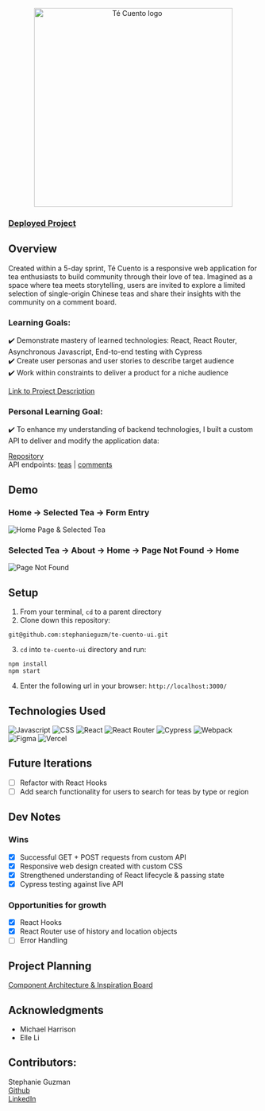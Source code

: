 <p align="center">
<img width='400' alt='Té Cuento logo' src='https://user-images.githubusercontent.com/101955307/201567634-3dcd0b47-93bf-4051-aa8e-0951f170984f.png'>
</p>

### [Deployed Project](https://te-cuento-ui.vercel.app/)

## Overview
Created within a 5-day sprint, Té Cuento is a responsive web application for tea enthusiasts to build community through their love of tea. Imagined as a space where tea meets storytelling, users are invited to explore a limited selection of single-origin Chinese teas and share their insights with the community on a comment board.

### Learning Goals:      
✔️ Demonstrate mastery of learned technologies: React, React Router, Asynchronous Javascript, End-to-end testing with Cypress<br> 
✔️ Create user personas and user stories to describe target audience<br>
✔️ Work within constraints to deliver a product for a niche audience <br>

[Link to Project Description](https://frontend.turing.edu/projects/module-3/showcase.html)

### Personal Learning Goal:

✔️ To enhance my understanding of backend technologies, I built a custom API to deliver and modify the application data:<br>

[Repository](https://github.com/stephanieguzm/te-cuento-api) <br>
API endpoints: [teas](https://te-cuento.herokuapp.com/api/v1/teas) | [comments](https://te-cuento.herokuapp.com/api/v1/comments)<br>

## Demo
### Home -> Selected Tea -> Form Entry
![Home Page & Selected Tea](https://user-images.githubusercontent.com/101955307/201581686-b7d22dc5-da5e-4aa0-abd7-d3151d54bb74.gif)

### Selected Tea -> About -> Home -> Page Not Found -> Home
![Page Not Found](https://user-images.githubusercontent.com/101955307/201581950-9d33bea7-441a-4e35-beca-6b0694c95367.gif)

## Setup
1. From your terminal, `cd` to a parent directory
2. Clone down this repository:
  ```
  git@github.com:stephanieguzm/te-cuento-ui.git
  ```
3. `cd` into `te-cuento-ui` directory and run:
  ```
  npm install
  npm start
  ```
4. Enter the following url in your browser: `http://localhost:3000/`

## Technologies Used
![Javascript](https://img.shields.io/badge/JavaScript-323330?style=for-the-badge&logo=javascript&logoColor=F7DF1E) 
![CSS](https://img.shields.io/badge/CSS3-1572B6?style=for-the-badge&logo=css3&logoColor=white) 
![React](https://img.shields.io/badge/react-%2320232a.svg?style=for-the-badge&logo=react&logoColor=%2361DAFB) 
![React Router](https://img.shields.io/badge/React_Router-CA4245?style=for-the-badge&logo=react-router&logoColor=white) 
![Cypress](https://img.shields.io/badge/-cypress-%23E5E5E5?style=for-the-badge&logo=cypress&logoColor=058a5e) 
![Webpack](https://img.shields.io/badge/webpack-%238DD6F9.svg?style=for-the-badge&logo=webpack&logoColor=black) 
![Figma](https://img.shields.io/badge/figma-%23F24E1E.svg?style=for-the-badge&logo=figma&logoColor=white)
![Vercel](https://img.shields.io/badge/vercel-%23000000.svg?style=for-the-badge&logo=vercel&logoColor=white)

## Future Iterations
- [ ] Refactor with React Hooks
- [ ] Add search functionality for users to search for teas by type or region

## Dev Notes
### Wins
- [x] Successful GET + POST requests from custom API
- [x] Responsive web design created with custom CSS
- [X] Strengthened understanding of React lifecycle & passing state
- [X] Cypress testing against live API

### Opportunities for growth
- [x] React Hooks
- [x] React Router use of history and location objects
- [ ] Error Handling

## Project Planning 
[Component Architecture & Inspiration Board](https://www.figma.com/file/m91MPTU7WKdtHFA4nL01bt/Te-Cuento?node-id=0%3A1&t=kcEQs4eewklWUxZb-1)

## Acknowledgments 
- Michael Harrison
- Elle Li

## Contributors:
Stephanie Guzman<br>
[Github](https://github.com/stephanieguzm)<br>
[LinkedIn](https://www.linkedin.com/in/stephanie-guzman-sdsw/)<br>
